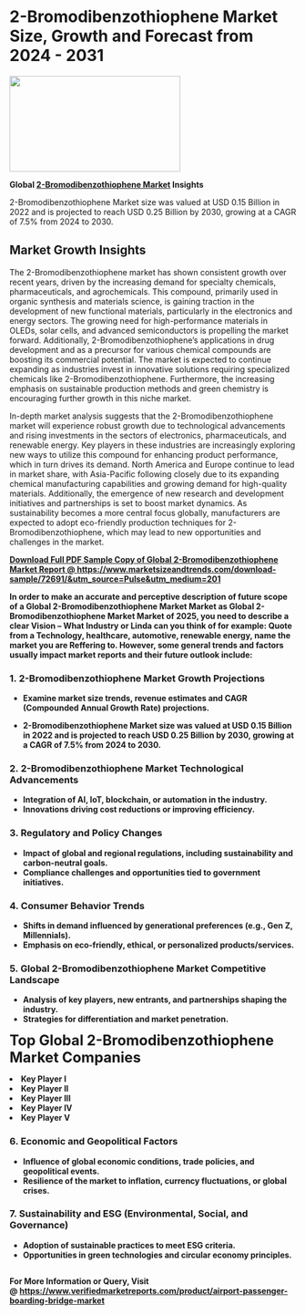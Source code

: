 <H1>2-Bromodibenzothiophene Market Size, Growth and Forecast from 2024 - 2031</H1><img class="aligncenter size-medium wp-image-584254" src="https://thirdeyenews.in/wp-content/uploads/2024/09/Global-Market-Research-300x168.jpeg" alt="" width="300" height="168" /><p><strong>Global&nbsp;<a href="https://www.marketsizeandtrends.com/download-sample/72691/&amp;utm_source=Pulse&amp;utm_medium=201">2-Bromodibenzothiophene Market</a> Insights</strong></p><p>2-Bromodibenzothiophene Market size was valued at USD 0.15 Billion in 2022 and is projected to reach USD 0.25 Billion by 2030, growing at a CAGR of 7.5% from 2024 to 2030.</p><p><h2>Market Growth Insights</h2> <p>The 2-Bromodibenzothiophene market has shown consistent growth over recent years, driven by the increasing demand for specialty chemicals, pharmaceuticals, and agrochemicals. This compound, primarily used in organic synthesis and materials science, is gaining traction in the development of new functional materials, particularly in the electronics and energy sectors. The growing need for high-performance materials in OLEDs, solar cells, and advanced semiconductors is propelling the market forward. Additionally, 2-Bromodibenzothiophene’s applications in drug development and as a precursor for various chemical compounds are boosting its commercial potential. The market is expected to continue expanding as industries invest in innovative solutions requiring specialized chemicals like 2-Bromodibenzothiophene. Furthermore, the increasing emphasis on sustainable production methods and green chemistry is encouraging further growth in this niche market.</p> <p><strong><a href="sample-download-link"></a></strong></p> <p>In-depth market analysis suggests that the 2-Bromodibenzothiophene market will experience robust growth due to technological advancements and rising investments in the sectors of electronics, pharmaceuticals, and renewable energy. Key players in these industries are increasingly exploring new ways to utilize this compound for enhancing product performance, which in turn drives its demand. North America and Europe continue to lead in market share, with Asia-Pacific following closely due to its expanding chemical manufacturing capabilities and growing demand for high-quality materials. Additionally, the emergence of new research and development initiatives and partnerships is set to boost market dynamics. As sustainability becomes a more central focus globally, manufacturers are expected to adopt eco-friendly production techniques for 2-Bromodibenzothiophene, which may lead to new opportunities and challenges in the market.</p> <p><strong><a href="get-more-link"></p><p><span class=""><strong>Download Full PDF Sample Copy of Global 2-Bromodibenzothiophene Market Report</strong> @ <a href="https://www.marketsizeandtrends.com/download-sample/72691/&amp;utm_source=Pulse&amp;utm_medium=201" target="_blank">https://www.marketsizeandtrends.com/download-sample/72691/&amp;utm_source=Pulse&amp;utm_medium=201</a></span></p><p>In order to make an accurate and perceptive description of future scope of a Global&nbsp;2-Bromodibenzothiophene Market Market as Global&nbsp;2-Bromodibenzothiophene Market Market of 2025, you need to describe a clear Vision &ndash; What Industry or Linda can you think of for example: Quote from a Technology, healthcare, automotive, renewable energy, name the market you are Reffering to. However, some general trends and factors usually impact market reports and their future outlook include:</p><h3>1.&nbsp;<strong>2-Bromodibenzothiophene Market Growth Projections</strong></h3><ul><li>Examine market size trends, revenue estimates and CAGR (Compounded Annual Growth Rate) projections.</li><li><p>2-Bromodibenzothiophene Market size was valued at USD 0.15 Billion in 2022 and is projected to reach USD 0.25 Billion by 2030, growing at a CAGR of 7.5% from 2024 to 2030.</p></li></ul><h3>2.&nbsp;<strong>2-Bromodibenzothiophene Market Technological Advancements</strong></h3><ul><li>Integration of AI, IoT, blockchain, or automation in the industry.</li><li>Innovations driving cost reductions or improving efficiency.</li></ul><h3>3.&nbsp;<strong>Regulatory and Policy Changes</strong></h3><ul><li>Impact of global and regional regulations, including sustainability and carbon-neutral goals.</li><li>Compliance challenges and opportunities tied to government initiatives.</li></ul><h3>4.&nbsp;<strong>Consumer Behavior Trends</strong></h3><ul><li>Shifts in demand influenced by generational preferences (e.g., Gen Z, Millennials).</li><li>Emphasis on eco-friendly, ethical, or personalized products/services.</li></ul><h3>5.&nbsp;<strong>Global 2-Bromodibenzothiophene Market Competitive Landscape</strong></h3><ul><li>Analysis of key players, new entrants, and partnerships shaping the industry.</li><li>Strategies for differentiation and market penetration.</li></ul><p data-pm-slice="1 1 []"><span style="color: inherit; font-family: inherit; font-size: 25px;">Top Global 2-Bromodibenzothiophene Market Companies</span></p><div class="" data-test-id=""><p><li>Key Player I</li><li> Key Player II</li><li> Key Player III</li><li> Key Player IV</li><li> Key Player V</li></p></div><h3>6.&nbsp;<strong>Economic and Geopolitical Factors</strong></h3><ul><li>Influence of global economic conditions, trade policies, and geopolitical events.</li><li>Resilience of the market to inflation, currency fluctuations, or global crises.</li></ul><h3>7.&nbsp;<strong>Sustainability and ESG (Environmental, Social, and Governance)</strong></h3><ul><li>Adoption of sustainable practices to meet ESG criteria.</li><li>Opportunities in green technologies and circular economy principles.</li></ul><h2><strong style="font-size: 14px;">For More Information or Query, Visit @&nbsp;</strong><a style="background-color: #ffffff; font-size: 14px;" href="https://www.marketsizeandtrends.com/report/2-bromodibenzothiophene-market/" target="_blank">https://www.verifiedmarketreports.com/product/airport-passenger-boarding-bridge-market</a></h2>

